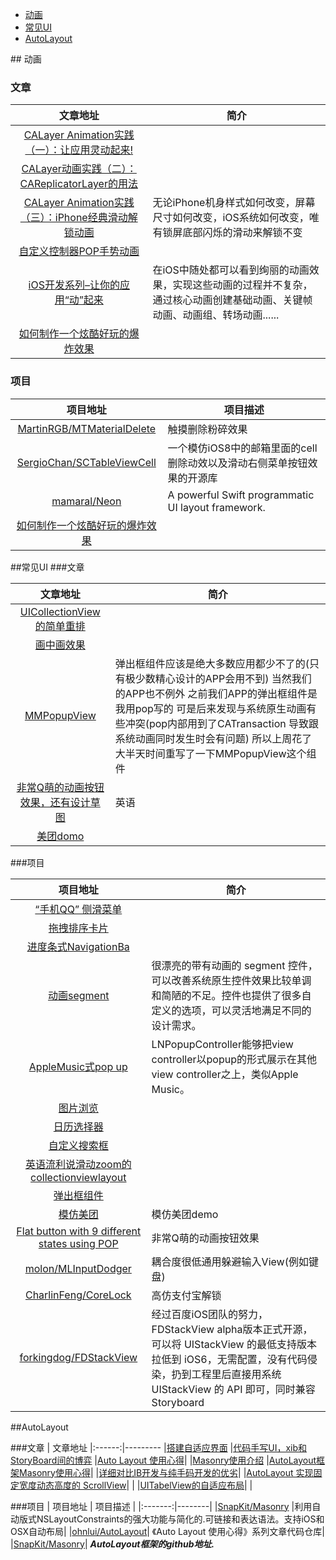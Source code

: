 
* [动画](#animation)
* [常见UI](#interface)
* [AutoLayout](#AutoLayout)









##<a name="animation"/> 动画
### 文章
|     文章地址| 简介
|:------:|----|
|[CALayer Animation实践（一）：让应用灵动起来!](http://www.csdn.net/article/2015-09-07/2825633)|
|[CALayer动画实践（二）：CAReplicatorLayer的用法](http://www.csdn.net/article/2015-09-09/2825659)|
|[CALayer Animation实践（三）：iPhone经典滑动解锁动画](http://www.csdn.net/article/2015-09-22/2825765)|无论iPhone机身样式如何改变，屏幕尺寸如何改变，iOS系统如何改变，唯有锁屏底部闪烁的滑动来解锁不变|
|[自定义控制器POP手势动画](http://www.cocoachina.com/ios/20150914/13360.html)|
|[iOS开发系列–让你的应用“动”起来](http://ios.jobbole.com/82488/) | 在iOS中随处都可以看到绚丽的动画效果，实现这些动画的过程并不复杂， 通过核心动画创建基础动画、关键帧动画、动画组、转场动画......|
|[如何制作一个炫酷好玩的爆炸效果](http://xxycode.com/ru-he-zhi-zuo-ge-xuan-ku-hao-wan-de-bao-zha-xiao-guo-2/)|



### 项目
|      项目地址  |  项目描述 |
|:-------:|-----|
|[MartinRGB/MTMaterialDelete](https://github.com/MartinRGB/MTMaterialDelete)|触摸删除粉碎效果|
|[SergioChan/SCTableViewCell](https://github.com/SergioChan/SCTableViewCell)|一个模仿iOS8中的邮箱里面的cell删除动效以及滑动右侧菜单按钮效果的开源库|
|[mamaral/Neon](https://github.com/mamaral/Neon)|A powerful Swift programmatic UI layout framework.
|[如何制作一个炫酷好玩的爆炸效果](https://medium.com/app-coder-io/27-places-to-learn-ios-development-best-ones-b1bcfb48efab)

##<a name="interface"/>常见UI
###文章

|        文章地址    |  简介 |
|:------:|-----|  
|[UICollectionView的简单重排](UICollectionViews有了简单的重排功能)|
|[画中画效果](http://www.cocoachina.com/ios/20150914/13360.html)|
|[MMPopupView](http://adad184.com/2015/09/08/opensource-mmpopupview/)  |弹出框组件应该是绝大多数应用都少不了的(只有极少数精心设计的APP会用不到) 当然我们的APP也不例外 之前我们APP的弹出框组件是我用pop写的 可是后来发现与系统原生动画有些冲突(pop内部用到了CATransaction 导致跟系统动画同时发生时会有问题) 所以上周花了大半天时间重写了一下MMPopupView这个组件
|[非常Q萌的动画按钮效果，还有设计草图](http://victorbaro.com/)| 英语|
|[美团domo](http://www.jianshu.com/p/5f28a7869935?utm_campaign=hugo&utm_medium=reader_share&utm_content=note&utm_source=weibo)|





###项目

|     项目地址|  简介 |
|:------:|-------|
| [“手机QQ” 侧滑菜单](https://github.com/johnlui/SwiftSideslipLikeQQ)|
|[拖拽排序卡片 ](https://github.com/cemolcay/ReorderableGridView-Swift)|
|[进度条式NavigationBa](https://github.com/gmertk/BusyNavigationBar)|
|[动画segment ](https://github.com/gontovnik/DGRunkeeperSwitch/)| 很漂亮的带有动画的 segment 控件，可以改善系统原生控件效果比较单调和简陋的不足。控件也提供了很多自定义的选项，可以灵活地满足不同的设计需求。
|[AppleMusic式pop up](https://github.com/LeoNatan/LNPopupController)| LNPopupController能够把view controller以popup的形式展示在其他view controller之上，类似Apple Music。
|[图片浏览](https://github.com/KyoheiG3/PagingView)|
|[日历选择器](https://github.com/SNTD/LDCalendarView)|
|[自定义搜索框](https://github.com/zangqilong198812/CustomSearchBar)|
|[英语流利说滑动zoom的collectionviewlayout](https://github.com/zangqilong198812/CollectionZoomLayout)|
|[弹出框组件](https://github.com/adad184/MMPopupView)
|[模仿美团](https://github.com/zangqilong198812/MeituanDemo)| 模仿美团demo |
|[Flat button with 9 different states using POP](https://github.com/victorBaro/VBFPopFlatButton)|非常Q萌的动画按钮效果
|[molon/MLInputDodger](https://github.com/molon/MLInputDodger)|耦合度很低通用躲避输入View(例如键盘)
|[CharlinFeng/CoreLock](https://github.com/CharlinFeng/CoreLock?hmsr=toutiao.io&utm_medium=toutiao.io&utm_source=toutiao.io)|高仿支付宝解锁 |
|[forkingdog/FDStackView](https://github.com/forkingdog/FDStackView)|经过百度iOS团队的努力，FDStackView alpha版本正式开源，可以将 UIStackView 的最低支持版本拉低到 iOS6，无需配置，没有代码侵染，扔到工程里后直接用系统 UIStackView 的 API 即可，同时兼容 Storyboard


##<a name="AutoLayout"/>AutoLayout

###文章
|   文章地址
|:------:|---------
|[搭建自适应界面](http://www.jianshu.com/p/765dd6eab306)
|[代码手写UI，xib和StoryBoard间的博弈](http://onevcat.com/2013/12/code-vs-xib-vs-storyboard/)
|[Auto Layout 使用心得](http://lvwenhan.com/ios/430.html)|
|[Masonry使用介绍](https://github.com/ming1016/study/wiki/Masonry)
|[AutoLayout框架Masonry使用心得](http://www.jianshu.com/p/24e4ff56bfea?hmsr=toutiao.io&utm_medium=toutiao.io&utm_source=toutiao.io)|
|[详细对比IB开发与纯手码开发的优劣](http://www.tuicool.com/articles/2eUnqyY)|
|[AutoLayout 实现固定宽度动态高度的 ScrollView](http://www.cocoachina.com/ios/20150923/13451.html)| |
|[UITabelView的自适应布局](http://ios.jobbole.com/82614/)|  |

###项目
|      项目地址  |  项目描述 |
|:-------:|--------|
|[SnapKit/Masonry](https://github.com/SnapKit/Masonry) |利用自动版式NSLayoutConstraints的强大功能与简化的.可链接和表达语法。支持iOS和OSX自动布局|
|[ohnlui/AutoLayout](https://github.com/johnlui/AutoLayout)| 《Auto Layout 使用心得》系列文章代码仓库|
|[SnapKit/Masonry](https://github.com/SnapKit/Masonry)| **_AutoLayout框架的github地址._**
